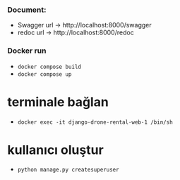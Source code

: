### Document:
- Swagger url -> http://localhost:8000/swagger
- redoc url -> http://localhost:8000/redoc

### Docker run


- ```docker compose build ```
- ```docker compose up ```
# terminale bağlan
- ```docker exec -it django-drone-rental-web-1 /bin/sh```
# kullanıcı oluştur
- ```python manage.py createsuperuser ```

